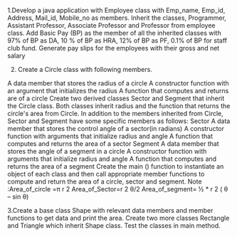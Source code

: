   1.Develop a java application with Employee class with Emp_name, Emp_id,
  Address, Mail_id, Mobile_no as members. Inherit the classes, Programmer,
  Assistant Professor, Associate Professor and Professor from employee class.
  Add Basic Pay (BP) as the member of all the inherited classes with 97% of BP as
  DA, 10 % of BP as HRA, 12% of BP as PF, 0.1% of BP for staff club fund.
  Generate pay slips for the employees with their gross and net salary
  
  2. Create a Circle class with following members.

  A data member that stores the radius of a circle
  A constructor function with an argument that initializes the radius
  A function that computes and returns are of a circle
  Create two derived classes Sector and Segment that inherit the Circle class.
  Both classes inherit radius and the function that returns the circle&#39;s area from
  Circle. In addition to the members inherited from Circle, Sector and Segment
  have some specific members as follows:
  Sector
  A data member that stores the control angle of a sector(in radians)
  A constructor function with arguments that initialize radius and angle
  A function that computes and returns the area of a sector
  Segment
  A data member that stores the angle of a segment in a circle
  A constructor function with arguments that initialize radius and angle
  A function that computes and returns the area of a segment
  Create the main () function to instantiate an object of each class and then call
  appropriate member functions to compute and return the area of a circle,
  sector and segment.
  Note :Area_of_circle =π r 2
  Area_of_Sector=r 2 θ/2
  Area_of_segment= ½ * r 2 ( θ – sin θ)

  3.Create a base class Shape with relevant data members and member functions to
  get data and print the area. Create two more classes Rectangle and Triangle
  which inherit Shape class. Test the classes in main method.
